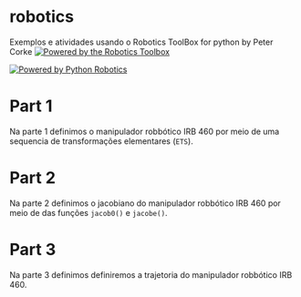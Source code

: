# robotics
Exemplos e atividades usando o Robotics ToolBox for python by Peter Corke
[![Powered by the Robotics Toolbox](https://raw.githubusercontent.com/petercorke/robotics-toolbox-python/master/.github/svg/rtb_powered.min.svg)](https://github.com/petercorke/robotics-toolbox-python)

[![Powered by Python Robotics](https://raw.githubusercontent.com/petercorke/robotics-toolbox-python/master/.github/svg/pr_powered.min.svg)](https://github.com/petercorke/robotics-toolbox-python)

# Part 1
Na parte 1 definimos o manipulador robbótico IRB 460 por meio de uma sequencia de transformações elementares (`ETS`).

# Part 2
Na parte 2 definimos o jacobiano do manipulador robbótico IRB 460 por meio de das funções `jacob0()` e `jacobe()`.

# Part 3
Na parte 3 definimos definiremos a trajetoria do manipulador robbótico IRB 460.
